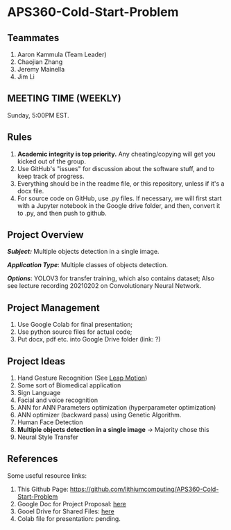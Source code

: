 # APS360-Cold-Start-Problem

## Teammates

1. Aaron Kammula (Team Leader)
2. Chaojian Zhang
3. Jeremy Mainella
4. Jim Li

## MEETING TIME (WEEKLY)

Sunday, 5:00PM EST. 

## Rules

1. **Academic integrity is top priority.** Any cheating/copying will get you kicked out of the group.
2. Use GitHub's "issues" for discussion about the software stuff, and to keep track of progress.
3. Everything should be in the readme file, or this repository, unless if it's a docx file.
4. For source code on GitHub, use .py files. If necessary, we will first start with a Jupyter notebook in the Google drive folder, and then, convert it to .py, and then push to github.  

## Project Overview

***Subject:*** Multiple objects detection in a single image.

***Application Type***: Multiple classes of objects detection.

***Options***: YOLOV3 for transfer training, which also contains dataset; Also see lecture recording 20210202 on Convolutionary Neural Network.

## Project Management

1. Use Google Colab for final presentation;
2. Use python source files for actual code;
3. Put docx, pdf etc. into Google Drive folder (link: ?)

## Project Ideas

1. Hand Gesture Recognition (See [Leap Motion](https://www.ultraleap.com/))
2. Some sort of Biomedical application
3. Sign Language
4. Facial and voice recognition
5. ANN for ANN Parameters optimization (hyperparameter optimization)
6. ANN optimizer (backward pass) using Genetic Algorithm.
7. Human Face Detection
8. **Multiple objects detection in a single image** -> Majority chose this
9. Neural Style Transfer

## References

Some useful resource links:

1. This Github Page: https://github.com/lithiumcomputing/APS360-Cold-Start-Problem
2. Google Doc for Project Proposal: [here](https://docs.google.com/document/d/14J7TKhRBnlm_moQIZu4q6qHbm-hTBiQYaJL6au6ifSw/edit)
3. Gooel Drive for Shared Files: [here](https://drive.google.com/drive/folders/1TSqD0ilswiCwoeVSMuOGy675iGxupkve)
4. Colab file for presentation: pending.
